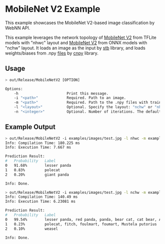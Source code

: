 # MobileNet V2 Example

This example showcases the MobileNet V2-based image classification by WebNN API.

This example leverages the network topology of [MobileNet V2](https://storage.googleapis.com/download.tensorflow.org/models/tflite_11_05_08/mobilenet_v2_1.0_224.tgz) from TFLite models with "nhwc" layout and [MobileNet V2](https://github.com/onnx/models/tree/master/vision/classification/mobilenet) from ONNX models with "nchw" layout. It loads an image as the input by [stb](https://github.com/nothings/stb) library, and loads weights/biases from .npy [files](/examples/MobileNetV2/weights) by [cnpy](https://github.com/rogersce/cnpy) library.

## Usage

```sh
> out/Release/MobileNetV2 [OPTION]

Options:
    -h                      Print this message.
    -i "<path>"             Required. Path to an image.
    -m "<path>"             Required. Path to the .npy files with trained weights/biases.
    -l "<layout>"           Optional. Specify the layout: "nchw" or "nhwc". The default value is "nchw".
    -n "<integer>"          Optional. Number of iterations. The default value is 1, and should not be less than 1.

```

## Example Output

```sh
> out/Release/MobileNetV2 -i examples/images/test.jpg -l nhwc -m examples/MobileNetV2/weights/mobilenetv2_nhwc/
Info: Compilation Time: 180.225 ms
Info: Execution Time: 7.667 ms

Prediction Result:
#   Probability   Label
0   91.68%        lesser panda
1   0.83%         polecat
2   0.20%         giant panda

Info: Done.
```

```sh
> out/Release/MobileNetV2 -i examples/images/test.jpg -l nchw -m examples/MobileNetV2/weights/mobilenetv2_nchw/
Info: Compilation Time: 140.49 ms
Info: Execution Time: 6.23081 ms

Prediction Result:
#   Probability   Label
0   99.54%        lesser panda, red panda, panda, bear cat, cat bear, Ailurus fulgens
1   0.23%         polecat, fitch, foulmart, foumart, Mustela putorius
2   0.10%         weasel

Info: Done.
```

